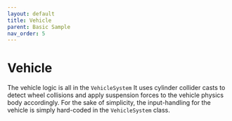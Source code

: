 ```yaml
---
layout: default
title: Vehicle
parent: Basic Sample
nav_order: 5
---
```


# Vehicle

The vehicle logic is all in the `VehicleSystem` It uses cylinder collider casts to detect wheel collisions and apply suspension forces to the vehicle physics body accordingly. For the sake of simplicity, the input-handling for the vehicle is simply hard-coded in the `VehicleSystem` class.